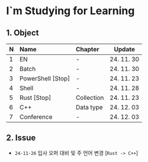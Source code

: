 # I`m Studying for Learning

## 1. Object
| N    | Name              | Chapter    | Update     |
| :--- | :---------------- | :--------- | ---------- |
| 1    | EN                | -          | 24. 11. 30 |
| 2    | Batch             | -          | 24. 11. 30 |
| 3    | PowerShell [Stop] | -          | 24. 11. 23 |
| 4    | Shell             | -          | 24. 11. 28 |
| 5    | Rust [Stop]       | Collection | 24. 11. 23 |
| 6    | C++               | Data type  | 24. 12. 03 |
| 7    | Conference        | -          | 24. 12. 03 |

## 2. Issue
* `24-11-26` 입사 오퍼 대비 및 주 언어 변경 [`Rust -> C++`]